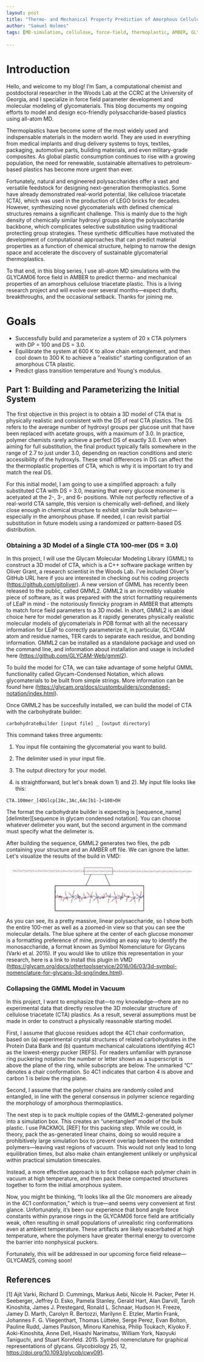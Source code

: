 ```yaml
---
layout: post
title: "Thermo- and Mechanical Property Prediction of Amorphous Cellulose Triacetate Plastic"
author: "Samuel Holmes"
tags: [MD-simulation, cellulose, force-field, thermoplastic, AMBER, GLYCAM, glycomaterials]

---
```

# Introduction
Hello, and welcome to my blog! I’m Sam, a computational chemist and postdoctoral researcher in the Woods Lab at the CCRC at the University of Georgia, and I specialize in force field parameter development and molecular modeling of glycomaterials. This blog documents my ongoing efforts to model and design eco-friendly polysaccharide-based plastics using all-atom MD.

Thermoplastics have become some of the most widely used and indispensable materials in the modern world. They are used in everything from medical implants and drug delivery systems to toys, textiles, packaging, automotive parts, building materials, and even military-grade composites. As global plastic consumption continues to rise with a growing population, the need for renewable, sustainable alternatives to petroleum-based plastics has become more urgent than ever. 

Fortunately, natural and engineered polysaccharides offer a vast and versatile feedstock for designing next-generation thermoplastics. Some have already demonstrated real-world potential, like cellulose triacetate (CTA), which was used in the production of LEGO bricks for decades. However, synthesizing novel glycomaterials with defined chemical structures remains a significant challenge. This is mainly due to the high density of chemically similar hydroxyl groups along the polysaccharide backbone, which complicates selective substitution using traditional protecting group strategies. These synthetic difficulties have motivated the development of computational approaches that can predict material properties as a function of chemical structure, helping to narrow the design space and accelerate the discovery of sustainable glycomaterial thermoplastics.

To that end, in this blog series, I use all-atom MD simulations with the GLYCAM06 force field in AMBER to predict thermo- and mechanical properties of an amorphous cellulose triacetate plastic. This is a living research project and will evolve over several months—expect drafts, breakthroughs, and the occasional setback. Thanks for joining me.


# Goals
- Successfully build and parameterize a system of 20 x CTA polymers with DP = 100 and DS = 3.0.
- Equilibrate the system at 600 K to allow chain entanglement, and then cool down to 300 K to achieve a "realistic" starting configuration of an amorphous CTA plastic.
- Predict glass transition temperature and Young's modulus. 

## Part 1: Building and Parameterizing the Initial System

The first objective in this project is to obtain a 3D model of CTA that is physically realistic and consistent with the DS of real CTA plastics. The DS refers to the average number of hydroxyl groups per glucose unit that have been replaced with acetate groups, with a maximum of 3.0. In practice, polymer chemists rarely achieve a perfect DS of exactly 3.0. Even when aiming for full substitution, the final product typically falls somewhere in the range of 2.7 to just under 3.0, depending on reaction conditions and steric accessibility of the hydroxyls. These small differences in DS can affect the the thermoplastic properties of CTA, which is why it is important to try and match the real DS. 

For this initial model, I am going to use a simplified approach: a fully substituted CTA with DS = 3.0, meaning that every glucose monomer is acetyated at the 2-, 3-, and 6- positions. While not perfectly reflective of a real-world CTA sample, this version is chemically well-defined, and likely close enough in chemical structure to exhibit similar bulk behavior—especially in the amorphous phase. If needed, I can revisit partial substitution in future models using a randomized or pattern-based DS distribution.

### Obtaining a 3D Model of a Single CTA 100-mer (DS = 3.0)

In this project, I will use the Glycam Molecular Modeling Library (GMML) to construct a 3D model of CTA, which is a C++ software package written by Oliver Grant, a research scientist in the Woods Lab. I've included Oliver's GitHub URL here if you are interested in checking out his coding projects (https://github.com/gitoliver). A new version of GMML has recently been released to the public, called GMML2. GMML2 is an incredibly valuable piece of software, as it was prepared with the strict formatting requirements of LEaP in mind - the notoriously finnicky program in AMBER that attempts to match force field parameters to a 3D model. In short, GMML2 is an ideal choice here for model generation as it rapidly generates physically realistic molecular models of glycomaterials in PDB format with all the necessary information for LEaP to correctly parameterize it, in particular, GLYCAM atom and residue names, TER cards to separate each residue, and bonding information. GMML2 can be installed as a standalone package and used on the command line, and information about installation and usage is included here (https://github.com/GLYCAM-Web/gmml2). 

To build the model for CTA, we can take advantage of some helpful GMML functionality called Glycam-Condensed Notation, which allows glycomaterials to be built from simple strings. More information can be found here (https://glycam.org/docs/custombuilders/condensed-notation/index.html). 

Once GMML2 has be succesfully installed, we can build the model of CTA with the carbohydrate builder:

```
carbohydrateBuilder [input file] _ [output directory]
```

This command takes three arguments:
1) You input file containing the glycomaterial you want to build.
2) The delimiter used in your input file.
3) The output directory for your model.

3) is straightforward, but let's break down 1) and 2). My input file looks like this:
```
CTA.100mer_[4DGlcp[2Ac,3Ac,6Ac]b1-]<100>OH
```
The format the carbohydrate builder is expecting is [sequence_name][delimiter][sequence in glycam condensed notation]. You can choose whatever delimeter you want, but the second argument in the command must specify what the delimeter is.

After building the sequence, GMML2 generates two files, the pdb containing your structure and an AMBER off file. We can ignore the latter. Let's visualize the results of the build in VMD:

![GMML2_generated_CTA_model](../figures/GMML_CTA_figure1.png)

As you can see, its a pretty massive, linear polysaccharide, so I show both the entire 100-mer as well as a zoomed-in view so that you can see the molecular details. The blue sphere at the center of each glucose monomer is a formatting preference of mine, providing an easy way to identify the monosaccharide, a format known as Symbol Nomenclature for Glycans (Varki et al. 2015). If you would like to utilize this representation in your research, here is a link to install this plugin in VMD (https://glycam.org/docs/othertoolsservice/2016/06/03/3d-symbol-nomenclature-for-glycans-3d-sng/index.html). 

### Collapsing the GMML Model in Vacuum

In this project, I want to emphasize that—to my knowledge—there are no experimental data that directly resolve the 3D molecular structure of cellulose triacetate (CTA) plastics. As a result, several assumptions must be made in order to construct a physically reasonable starting model.

First, I assume that glucose residues adopt the 4C1 chair conformation, based on (a) experimental crystal structures of related carbohydrates in the Protein Data Bank and (b) quantum mechanical calculations identifying 4C1 as the lowest-energy pucker [REFS]. For readers unfamiliar with pyranose ring puckering notation: the number or letter shown as a superscript is above the plane of the ring, while subscripts are below. The unmarked “C” denotes a chair conformation. So 4C1 indicates that carbon 4 is above and carbon 1 is below the ring plane.

Second, I assume that the polymer chains are randomly coiled and entangled, in line with the general consensus in polymer science regarding the morphology of amorphous thermoplastics.

The next step is to pack multiple copies of the GMML2-generated polymer into a simulation box. This creates an “unentangled” model of the bulk plastic. I use PACKMOL [REF] for this packing step. While we could, in theory, pack the as-generated linear chains, doing so would require a prohibitively large simulation box to prevent overlap between the extended polymers—leaving vast regions of vacuum. This would not only lead to long equilibration times, but also make chain entanglement unlikely or unphysical within practical simulation timescales.

Instead, a more effective approach is to first collapse each polymer chain in vacuum at high temperature, and then pack these compacted structures together to form the initial amorphous system.

Now, you might be thinking, “It looks like all the Glc monomers are already in the 4C1 conformation,” which is true—and seems very convenient at first glance. Unfortunately, it’s been our experience that bond angle force constants within pyranose rings in the GLYCAM06 force field are artificially weak, often resulting in small populations of unrealistic ring conformations even at ambient temperature. These artifacts are likely exacerbated at high temperature, where the polymers have greater thermal energy to overcome the barrier into nonphysical puckers.

Fortunately, this will be addressed in our upcoming force field release—GLYCAM25, coming soon!

## References
[1] Ajit Varki, Richard D. Cummings, Markus Aebi, Nicole H. Packer, Peter H. Seeberger, Jeffrey D. Esko, Pamela Stanley, Gerald Hart, Alan Darvill, Taroh Kinoshita, James J. Prestegard, Ronald L. Schnaar, Hudson H. Freeze, Jamey D. Marth, Carolyn R. Bertozzi, Marilynn E. Etzler, Martin Frank, Johannes F. G. Vliegenthart, Thomas Lütteke, Serge Perez, Evan Bolton, Pauline Rudd, James Paulson, Minoru Kanehisa, Philip Toukach, Kiyoko F. Aoki-Kinoshita, Anne Dell, Hisashi Narimatsu, William York, Naoyuki Taniguchi, and Stuart Kornfeld. 2015. Symbol nomenclature for graphical representations of glycans. Glycobiology 25, 12, https://doi.org/10.1093/glycob/cwv091.


